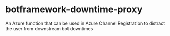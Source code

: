 # botframework-downtime-proxy
An Azure function that can be used in Azure Channel Registration to distract the user from downstream bot downtimes
